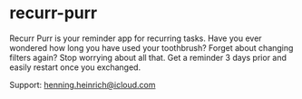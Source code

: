 # recurr-purr

Recurr Purr is your reminder app for recurring tasks. Have you ever wondered how long you have used your toothbrush? Forget about changing filters again? Stop worrying about all that. Get a reminder 3 days prior and easily restart once you exchanged.

Support: henning.heinrich@icloud.com
